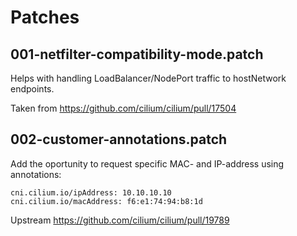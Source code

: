 # Patches

## 001-netfilter-compatibility-mode.patch

Helps with handling LoadBalancer/NodePort traffic to hostNetwork endpoints.

Taken from <https://github.com/cilium/cilium/pull/17504>

## 002-customer-annotations.patch

Add the oportunity to request specific MAC- and IP-address using annotations:

    cni.cilium.io/ipAddress: 10.10.10.10
    cni.cilium.io/macAddress: f6:e1:74:94:b8:1d

Upstream <https://github.com/cilium/cilium/pull/19789>
